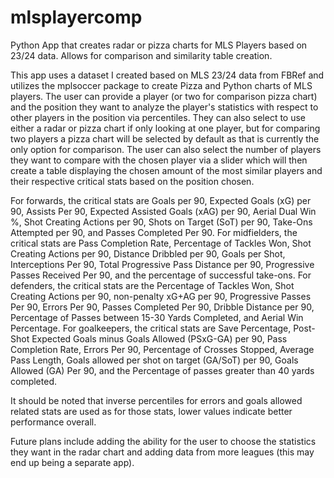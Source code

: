 # mlsplayercomp
Python App that creates radar or pizza charts for MLS Players based on 23/24 data. Allows for comparison and similarity table creation.

This app uses a dataset I created based on MLS 23/24 data from FBRef and utilizes the mplsoccer package to create Pizza and Python charts of MLS players.
The user can provide a player (or two for comparison pizza chart) and the position they want to analyze the player's statistics with respect to other players in the position via percentiles. They can also select to use either a radar or pizza chart if only looking at one player, but for comparing two players a pizza chart will be selected by default as that is currently the only option for comparison. The user can also select the number of players they want to compare with the chosen player via a slider which will then create a table displaying the chosen amount of the most similar players and their respective critical stats based on the position chosen.

For forwards, the critical stats are Goals per 90, Expected Goals (xG) per 90, Assists Per 90, Expected Assisted Goals (xAG) per 90, Aerial Dual Win %, Shot Creating Actions per 90, Shots on Target (SoT) per 90, Take-Ons Attempted per 90, and Passes Completed Per 90.
For midfielders, the critical stats are Pass Completion Rate, Percentage of Tackles Won, Shot Creating Actions per 90, Distance Dribbled per 90, Goals per Shot, Interceptions Per 90, Total Progressive Pass Distance per 90, Progressive Passes Received Per 90, and the percentage of successful take-ons.
For defenders, the critical stats are the Percentage of Tackles Won, Shot Creating Actions per 90, non-penalty xG+AG per 90, Progressive Passes Per 90, Errors Per 90, Passes Completed Per 90, Dribble Distance per 90, Percentage of Passes between 15-30 Yards Completed, and Aerial Win Percentage.
For goalkeepers, the critical stats are Save Percentage, Post-Shot Expected Goals minus Goals Allowed (PSxG-GA) per 90, Pass Completion Rate, Errors Per 90, Percentage of Crosses Stopped, Average Pass Length, Goals allowed per shot on target (GA/SoT) per 90, Goals Allowed (GA) Per 90, and the Percentage of passes greater than 40 yards completed.

It should be noted that inverse percentiles for errors and goals allowed related stats are used as for those stats, lower values indicate better performance overall.

Future plans include adding the ability for the user to choose the statistics they want in the radar chart and adding data from more leagues (this may end up being a separate app).
